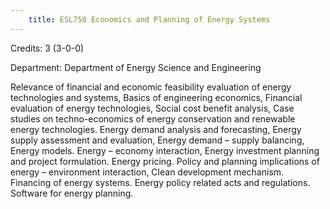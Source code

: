 ```yaml
---
    title: ESL750 Economics and Planning of Energy Systems
---
```

Credits: 3 (3-0-0)

Department: Department of Energy Science and Engineering

Relevance of financial and economic feasibility evaluation of energy technologies and systems, Basics of engineering economics, Financial evaluation of energy technologies, Social cost benefit analysis, Case studies on techno-economics of energy conservation and renewable energy technologies. Energy demand analysis and forecasting, Energy supply assessment and evaluation, Energy demand – supply balancing, Energy models. Energy – economy interaction, Energy investment planning and project formulation. Energy pricing. Policy and planning implications of energy – environment interaction, Clean development mechanism. Financing of energy systems. Energy policy related acts and regulations. Software for energy planning.